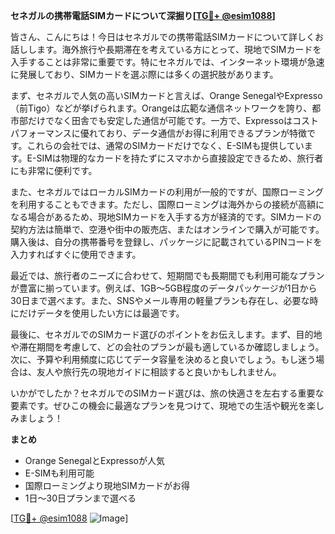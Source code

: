 **セネガルの携帯電話SIMカードについて深掘り[[TG💪+ @esim1088](https://t.me/s/esim1088)]**

皆さん、こんにちは！今日はセネガルでの携帯電話SIMカードについて詳しくお話しします。海外旅行や長期滞在を考えている方にとって、現地でSIMカードを入手することは非常に重要です。特にセネガルでは、インターネット環境が急速に発展しており、SIMカードを選ぶ際には多くの選択肢があります。

まず、セネガルで人気の高いSIMカードと言えば、Orange SenegalやExpresso（前Tigo）などが挙げられます。Orangeは広範な通信ネットワークを誇り、都市部だけでなく田舎でも安定した通信が可能です。一方で、Expressoはコストパフォーマンスに優れており、データ通信がお得に利用できるプランが特徴です。これらの会社では、通常のSIMカードだけでなく、E-SIMも提供しています。E-SIMは物理的なカードを持たずにスマホから直接設定できるため、旅行者にも非常に便利です。

また、セネガルではローカルSIMカードの利用が一般的ですが、国際ローミングを利用することもできます。ただし、国際ローミングは海外からの接続が高額になる場合があるため、現地SIMカードを入手する方が経済的です。SIMカードの契約方法は簡単で、空港や街中の販売店、またはオンラインで購入が可能です。購入後は、自分の携帯番号を登録し、パッケージに記載されているPINコードを入力すればすぐに使用できます。

最近では、旅行者のニーズに合わせて、短期間でも長期間でも利用可能なプランが豊富に揃っています。例えば、1GB～5GB程度のデータパッケージが1日から30日まで選べます。また、SNSやメール専用の軽量プランも存在し、必要な時にだけデータを使用したい方には最適です。

最後に、セネガルでのSIMカード選びのポイントをお伝えします。まず、目的地や滞在期間を考慮して、どの会社のプランが最も適しているか確認しましょう。次に、予算や利用頻度に応じてデータ容量を決めると良いでしょう。もし迷う場合は、友人や旅行先の現地ガイドに相談すると良いかもしれません。

いかがでしたか？セネガルでのSIMカード選びは、旅の快適さを左右する重要な要素です。ぜひこの機会に最適なプランを見つけて、現地での生活や観光を楽しみましょう！

**まとめ**
- Orange SenegalとExpressoが人気
- E-SIMも利用可能
- 国際ローミングより現地SIMカードがお得
- 1日～30日プランまで選べる

[[TG💪+ @esim1088](https://t.me/s/esim1088) ![Image](https://i.postimg.cc/Y0z9fWf4/image.png)]